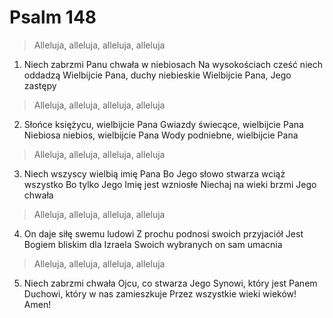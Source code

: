 # Psalm 148

> Alleluja, alleluja, alleluja, alleluja

1. Niech zabrzmi Panu chwała w niebiosach
Na wysokościach cześć niech oddadzą
Wielbijcie Pana, duchy niebieskie
Wielbijcie Pana, Jego zastępy

> Alleluja, alleluja, alleluja, alleluja

2. Słońce księżycu, wielbijcie Pana
Gwiazdy świecące, wielbijcie Pana
Niebiosa niebios, wielbijcie Pana
Wody podniebne, wielbijcie Pana

> Alleluja, alleluja, alleluja, alleluja

3. Niech wszyscy wielbią imię Pana
Bo Jego słowo stwarza wciąż wszystko
Bo tylko Jego Imię jest wzniosłe
Niechaj na wieki brzmi Jego chwała

> Alleluja, alleluja, alleluja, alleluja

4. On daje siłę swemu ludowi
Z prochu podnosi swoich przyjaciół
Jest Bogiem bliskim dla Izraela
Swoich wybranych on sam umacnia

> Alleluja, alleluja, alleluja, alleluja

5. Niech zabrzmi chwała Ojcu, co stwarza
Jego Synowi, który jest Panem
Duchowi, który w nas zamieszkuje
Przez wszystkie wieki wieków! Amen!

